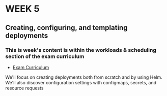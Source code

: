 # WEEK 5

## Creating, configuring, and templating deployments

### This is week's content is within the workloads & scheduling section of the exam curriculum
- [Exam Curriculum](https://github.com/cncf/curriculum/blob/master/CKA_Curriculum_v1.24.pdf)

We'll focus on creating deployments both from scratch and by using Helm. We'll also discover configuration settings with configmaps, secrets, and resource requests